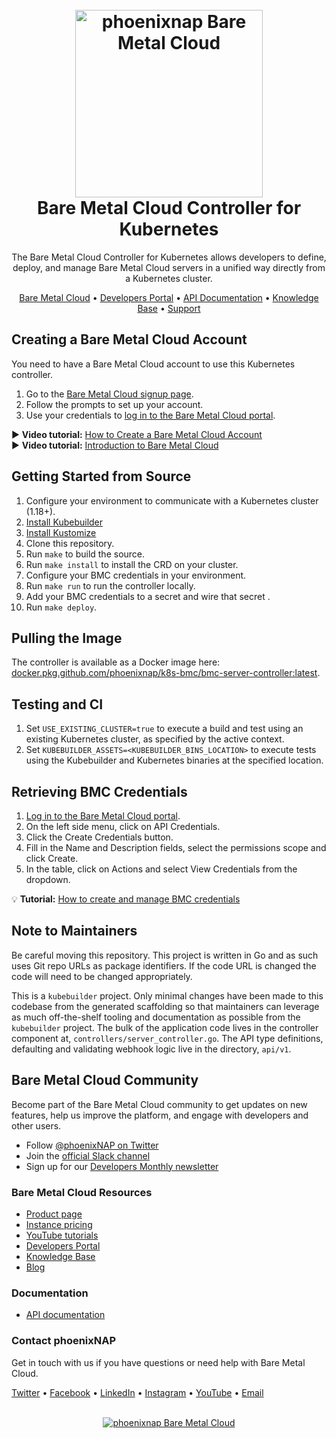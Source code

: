 <h1 align="center">
  <br>
  <a href="https://phoenixnap.com/bare-metal-cloud"><img src="https://user-images.githubusercontent.com/78744488/109779287-16da8600-7c06-11eb-81a1-97bf44983d33.png" alt="phoenixnap Bare Metal Cloud" width="300"></a>
  <br>
  Bare Metal Cloud Controller for Kubernetes
  <br>
</h1>

<p align="center">
The Bare Metal Cloud Controller for Kubernetes allows developers to define, deploy, and manage Bare Metal Cloud servers in a unified way directly from a Kubernetes cluster. 
</p>

<p align="center">
  <a href="https://phoenixnap.com/bare-metal-cloud">Bare Metal Cloud</a> •
  <a href="https://developers.phoenixnap.com/">Developers Portal</a> •
  <a href="https://developers.phoenixnap.com/apis">API Documentation</a> •
  <a href="http://phoenixnap.com/kb">Knowledge Base</a> •
  <a href="https://developers.phoenixnap.com/support">Support</a>
</p>

## Creating a Bare Metal Cloud Account
You need to have a Bare Metal Cloud account to use this Kubernetes controller.  

1. Go to the [Bare Metal Cloud signup page](https://support.phoenixnap.com/wap-jpost3/bmcSignup).
2. Follow the prompts to set up your account.
3. Use your credentials to [log in to the Bare Metal Cloud portal](https://bmc.phoenixnap.com).

:arrow_forward: **Video tutorial:** [How to Create a Bare Metal Cloud Account](https://www.youtube.com/watch?v=RLRQOisEB-k)
<br>
:arrow_forward: **Video tutorial:** [Introduction to Bare Metal Cloud](https://www.youtube.com/watch?v=8TLsqgLDMN4)

## Getting Started from Source

1. Configure your environment to communicate with a Kubernetes cluster (1.18+).
1. [Install Kubebuilder](https://book.kubebuilder.io/quick-start.html#installation)
1. [Install Kustomize](https://kubectl.docs.kubernetes.io/installation/kustomize/)
1. Clone this repository.
1. Run `make` to build the source.
1. Run `make install` to install the CRD on your cluster.
1. Configure your BMC credentials in your environment.
1. Run `make run` to run the controller locally.
1. Add your BMC credentials to a secret and wire that secret .
1. Run `make deploy`.

## Pulling the Image

The controller is available as a Docker image here: [docker.pkg.github.com/phoenixnap/k8s-bmc/bmc-server-controller:latest](docker.pkg.github.com/phoenixnap/k8s-bmc/bmc-server-controller:latest).

## Testing and CI

1. Set `USE_EXISTING_CLUSTER=true` to execute a build and test using an existing Kubernetes cluster, as specified by the active context.
1. Set `KUBEBUILDER_ASSETS=<KUBEBUILDER_BINS_LOCATION>` to execute tests using the Kubebuilder and Kubernetes binaries at the specified location.

## Retrieving BMC Credentials

1. [Log in to the Bare Metal Cloud portal](https://bmc.phoenixnap.com). 
2. On the left side menu, click on API Credentials. 
3. Click the Create Credentials button. 
4. Fill in the Name and Description fields, select the permissions scope and click Create. 
5. In the table, click on Actions and select View Credentials from the dropdown.  

:bulb: **Tutorial:** [How to create and manage BMC credentials](https://developers.phoenixnap.com/resources)

## Note to Maintainers

Be careful moving this repository. This project is written in Go and as such uses Git repo URLs as package identifiers. If the code URL is changed the code will need to be changed appropriately.

This is a `kubebuilder` project. Only minimal changes have been made to this codebase from the generated scaffolding so that maintainers can leverage as much off-the-shelf tooling and documentation as possible from the `kubebuilder` project. The bulk of the application code lives in the controller component at, `controllers/server_controller.go`. The API type definitions, defaulting and validating webhook logic live in the directory, `api/v1`.

## Bare Metal Cloud Community
Become part of the Bare Metal Cloud community to get updates on new features, help us improve the platform, and engage with developers and other users. 

-   Follow [@phoenixNAP on Twitter](https://twitter.com/phoenixnap)
-   Join the [official Slack channel](https://phoenixnap.slack.com)
-   Sign up for our [Developers Monthly newsletter](https://phoenixnap.com/developers-monthly-newsletter)

### Bare Metal Cloud Resources
-	[Product page](https://phoenixnap.com/bare-metal-cloud)
-	[Instance pricing](https://phoenixnap.com/bare-metal-cloud/instances)
-	[YouTube tutorials](https://www.youtube.com/watch?v=8TLsqgLDMN4&list=PLWcrQnFWd54WwkHM0oPpR1BrAhxlsy1Rc&ab_channel=PhoenixNAPGlobalITServices)
-	[Developers Portal](https://developers.phoenixnap.com)
-	[Knowledge Base](https://phoenixnap.com/kb)
-	[Blog](https:/phoenixnap.com/blog)

### Documentation
-	[API documentation](https://developers.phoenixnap.com/apis)

### Contact phoenixNAP
Get in touch with us if you have questions or need help with Bare Metal Cloud. 

<p align="left">
  <a href="https://twitter.com/phoenixNAP">Twitter</a> •
  <a href="https://www.facebook.com/phoenixnap">Facebook</a> •
  <a href="https://www.linkedin.com/company/phoenix-nap">LinkedIn</a> •
  <a href="https://www.instagram.com/phoenixnap">Instagram</a> •
  <a href="https://www.youtube.com/user/PhoenixNAPdatacenter">YouTube</a> •
  <a href="https://developers.phoenixnap.com/support">Email</a> 
</p>

<p align="center">
  <br>
  <a href="https://phoenixnap.com/bare-metal-cloud"><img src="https://user-images.githubusercontent.com/81640346/115243282-0c773b80-a123-11eb-9de7-59e3934a5712.jpg" alt="phoenixnap Bare Metal Cloud"></a>
</p>

